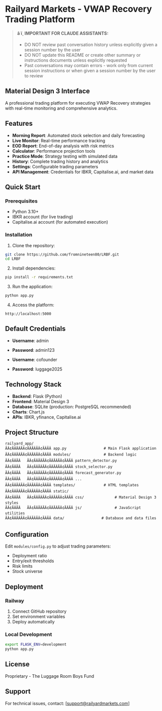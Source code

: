 # Railyard Markets - VWAP Recovery Trading Platform

> **â ï¸ IMPORTANT FOR CLAUDE ASSISTANTS:**
> - DO NOT review past conversation history unless explicitly given a session number by the user
> - DO NOT update this README or create other summary or instructions documents unless explicitly requested
> - Past conversations may contain errors - work only from current session instructions or when given a session number by the user to review



## Material Design 3 Interface

A professional trading platform for executing VWAP Recovery strategies with real-time monitoring and comprehensive analytics.

## Features

- **Morning Report**: Automated stock selection and daily forecasting
- **Live Monitor**: Real-time performance tracking
- **EOD Report**: End-of-day analysis with risk metrics
- **Calculator**: Performance projection tools
- **Practice Mode**: Strategy testing with simulated data
- **History**: Complete trading history and analytics
- **Settings**: Configurable trading parameters
- **API Management**: Credentials for IBKR, Capitalise.ai, and market data

## Quick Start

### Prerequisites

- Python 3.10+
- IBKR account (for live trading)
- Capitalise.ai account (for automated execution)

### Installation

1. Clone the repository:
```bash
git clone https://github.com/fromnineteen80/LRBF.git
cd LRBF
```

2. Install dependencies:
```bash
pip install -r requirements.txt
```

3. Run the application:
```bash
python app.py
```

4. Access the platform:
```
http://localhost:5000
```

## Default Credentials

- **Username**: admin
- **Password**: admin123

- **Username**: cofounder
- **Password**: luggage2025

## Technology Stack

- **Backend**: Flask (Python)
- **Frontend**: Material Design 3
- **Database**: SQLite (production: PostgreSQL recommended)
- **Charts**: Chart.js
- **APIs**: IBKR, yfinance, Capitalise.ai

## Project Structure

```
railyard_app/
ÃÂ¢ÃÂÃÂÃÂ¢ÃÂÃÂÃÂ¢ÃÂÃÂ app.py                 # Main Flask application
ÃÂ¢ÃÂÃÂÃÂ¢ÃÂÃÂÃÂ¢ÃÂÃÂ modules/               # Backend logic
ÃÂ¢ÃÂÃÂ   ÃÂ¢ÃÂÃÂÃÂ¢ÃÂÃÂÃÂ¢ÃÂÃÂ pattern_detector.py
ÃÂ¢ÃÂÃÂ   ÃÂ¢ÃÂÃÂÃÂ¢ÃÂÃÂÃÂ¢ÃÂÃÂ stock_selector.py
ÃÂ¢ÃÂÃÂ   ÃÂ¢ÃÂÃÂÃÂ¢ÃÂÃÂÃÂ¢ÃÂÃÂ forecast_generator.py
ÃÂ¢ÃÂÃÂ   ÃÂ¢ÃÂÃÂÃÂ¢ÃÂÃÂÃÂ¢ÃÂÃÂ ...
ÃÂ¢ÃÂÃÂÃÂ¢ÃÂÃÂÃÂ¢ÃÂÃÂ templates/             # HTML templates
ÃÂ¢ÃÂÃÂÃÂ¢ÃÂÃÂÃÂ¢ÃÂÃÂ static/
ÃÂ¢ÃÂÃÂ   ÃÂ¢ÃÂÃÂÃÂ¢ÃÂÃÂÃÂ¢ÃÂÃÂ css/              # Material Design 3 styles
ÃÂ¢ÃÂÃÂ   ÃÂ¢ÃÂÃÂÃÂ¢ÃÂÃÂÃÂ¢ÃÂÃÂ js/               # JavaScript utilities
ÃÂ¢ÃÂÃÂÃÂ¢ÃÂÃÂÃÂ¢ÃÂÃÂ data/                 # Database and data files
```

## Configuration

Edit `modules/config.py` to adjust trading parameters:

- Deployment ratio
- Entry/exit thresholds
- Risk limits
- Stock universe

## Deployment

### Railway

1. Connect GitHub repository
2. Set environment variables
3. Deploy automatically

### Local Development

```bash
export FLASK_ENV=development
python app.py
```

## License

Proprietary - The Luggage Room Boys Fund

## Support

For technical issues, contact: [support@railyardmarkets.com]
